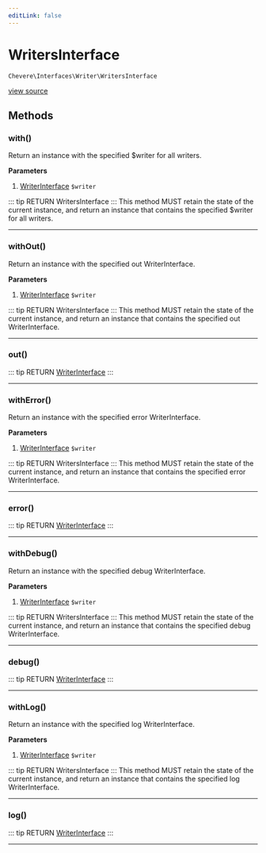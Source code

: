 ```yaml
---
editLink: false
---
```


# WritersInterface

`Chevere\Interfaces\Writer\WritersInterface`

[view source](https://github.com/chevere/chevere/blob/master/interfaces/Writer/WritersInterface.php)

## Methods

### with()

Return an instance with the specified $writer for all writers.

**Parameters**

1. [WriterInterface](./WriterInterface.md) `$writer`

::: tip RETURN
WritersInterface
:::
This method MUST retain the state of the current instance, and return
an instance that contains the specified $writer for all writers.

---

### withOut()

Return an instance with the specified out WriterInterface.

**Parameters**

1. [WriterInterface](./WriterInterface.md) `$writer`

::: tip RETURN
WritersInterface
:::
This method MUST retain the state of the current instance, and return
an instance that contains the specified out WriterInterface.

---

### out()

::: tip RETURN
[WriterInterface](./WriterInterface.md)
:::

---

### withError()

Return an instance with the specified error WriterInterface.

**Parameters**

1. [WriterInterface](./WriterInterface.md) `$writer`

::: tip RETURN
WritersInterface
:::
This method MUST retain the state of the current instance, and return
an instance that contains the specified error WriterInterface.

---

### error()

::: tip RETURN
[WriterInterface](./WriterInterface.md)
:::

---

### withDebug()

Return an instance with the specified debug WriterInterface.

**Parameters**

1. [WriterInterface](./WriterInterface.md) `$writer`

::: tip RETURN
WritersInterface
:::
This method MUST retain the state of the current instance, and return
an instance that contains the specified debug WriterInterface.

---

### debug()

::: tip RETURN
[WriterInterface](./WriterInterface.md)
:::

---

### withLog()

Return an instance with the specified log WriterInterface.

**Parameters**

1. [WriterInterface](./WriterInterface.md) `$writer`

::: tip RETURN
WritersInterface
:::
This method MUST retain the state of the current instance, and return
an instance that contains the specified log WriterInterface.

---

### log()

::: tip RETURN
[WriterInterface](./WriterInterface.md)
:::

---

